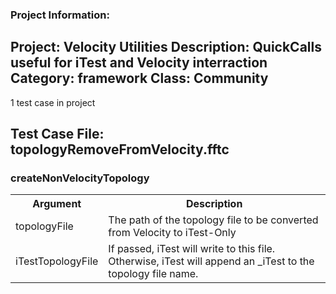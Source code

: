 ### Project Information:
Project: Velocity Utilities
Description: QuickCalls useful for iTest and Velocity interraction
Category: framework
Class: Community
 ----
1 test case in project
## Test Case File: topologyRemoveFromVelocity.fftc
### createNonVelocityTopology
<table><tr><th>Argument</th><th>Description</th></tr>
<tr><td>topologyFile</td><td>The path of the topology file to be converted from Velocity to iTest-Only</tr></td>
<tr><td>iTestTopologyFile</td><td>If passed, iTest will write to this file. Otherwise, iTest will append an _iTest to the topology file name.</tr></td></table>
